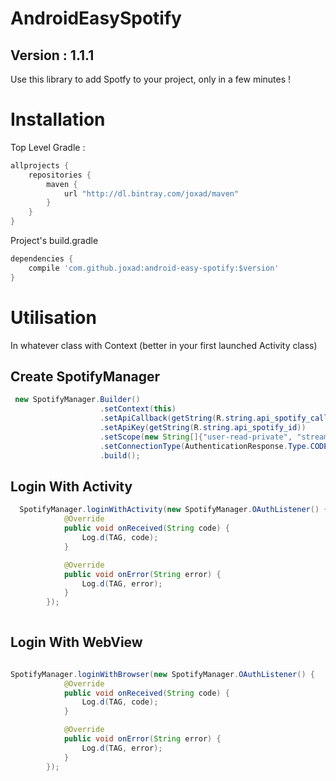# AndroidEasySpotify

Version : 1.1.1
----

Use this library to add Spotfy to your project, only in a few minutes !

# Installation

Top Level Gradle :
```groovy
allprojects {
    repositories {
        maven {
            url "http://dl.bintray.com/joxad/maven"
        }
    }
}
```

Project's build.gradle

```groovy
dependencies {
    compile 'com.github.joxad:android-easy-spotify:$version'
}
```

# Utilisation

In whatever class with Context (better in your first launched Activity class) 

## Create SpotifyManager
 
```java
 new SpotifyManager.Builder()
                    .setContext(this)
                    .setApiCallback(getString(R.string.api_spotify_callback))
                    .setApiKey(getString(R.string.api_spotify_id))
                    .setScope(new String[]{"user-read-private", "streaming"})
                    .setConnectionType(AuthenticationResponse.Type.CODE)
                    .build();
```


## Login With Activity
 
  
```java
  SpotifyManager.loginWithActivity(new SpotifyManager.OAuthListener() {
            @Override
            public void onReceived(String code) {
                Log.d(TAG, code);
            }

            @Override
            public void onError(String error) {
                Log.d(TAG, error);
            }
        });
           
```

## Login With WebView
```java

SpotifyManager.loginWithBrowser(new SpotifyManager.OAuthListener() {
            @Override
            public void onReceived(String code) {
                Log.d(TAG, code);
            }

            @Override
            public void onError(String error) {
                Log.d(TAG, error);
            }
        });


```




